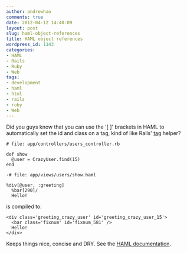 ```yaml
---
author: andrewhao
comments: true
date: 2012-04-12 14:40:09
layout: post
slug: haml-object-references
title: HAML object references
wordpress_id: 1143
categories:
- HAML
- Rails
- Ruby
- Web
tags:
- development
- haml
- html
- rails
- ruby
- Web
---
```


Did you guys know that you can use the '[ ]' brackets in HAML to automatically set the id and class on a tag, kind of like Rails' [tag](http://api.rubyonrails.org/classes/ActionView/Helpers/TagHelper.html#method-i-tag) helper?




    
    # file: app/controllers/users_controller.rb
    
    def show
      @user = CrazyUser.find(15)
    end
    
    -# file: app/views/users/show.haml
    
    %div[@user, :greeting]
      %bar[290]/
      Hello!


is compiled to:

    
    <div class='greeting_crazy_user' id='greeting_crazy_user_15'>
      <bar class='fixnum' id='fixnum_581' />
      Hello!
    </div>






Keeps things nice, concise and DRY. See the [HAML documentation](http://haml-lang.com/docs/yardoc/file.HAML_REFERENCE.html#object_reference_  ).





